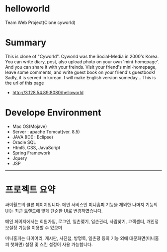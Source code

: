 # helloworld
Team Web Project(Clone cyworld)


# Summary
This is clone of "Cyworld".
Cyworld was the Social-Media in 2000's Korea.
You can write diary, post, also upload photo on your own 'mini-homepage'. And you can share it with your freinds. 
Visit your friend's mini-homepage, leave some comments, and write guest book on your friend's guestbook!
Sadly, it is served in korean. I will make English version someday...
This is the url of this page
- http://3.128.54.89:8080/helloworld

# Develope Environment
- Mac OS(Mojave)
- Server : apache Tomcat(ver. 8.5)
- JAVA (IDE : Eclipse)
- Oracle SQL
- Html5, CSS, JavaScript
- Spring Framework
- Jquery
- JSP
<hr/>

# 프로젝트 요약 
싸이월드의 클론 페이지입니다. 메인 서비스인 미니홈피 기능을 제외한 나머지 기능의 UI는 최근 트렌드에 맞게 단순한 UI로 변경하였습니다.



메인 페이지에서는 회원가입, 로그인, 일촌맺기, 일촌관리, 사람찾기, 고객센터, 개인정보설정 기능을 이용할 수 있으며



미니홈피는 다이어리, 게시판, 사진첩, 방명록, 일촌평 등의 기능 외에 대문화면(미니홈피 첫화면) 설정 및 스킨 설정이 사용 가능합니다.


